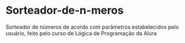 # Sorteador-de-n-meros
Sorteador de números de acordo com parâmetros estabelecidos pelo usuário, feito pelo curso de Lógica de Programação da Alura
